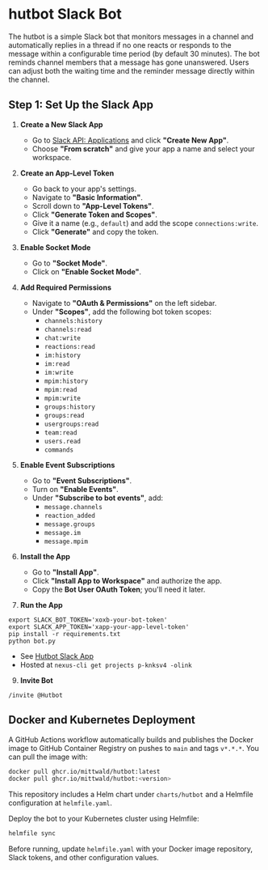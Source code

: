 # hutbot Slack Bot

The hutbot is a simple Slack bot that monitors messages in a channel and automatically replies in a thread if no one reacts or responds to the message within a configurable time period (by default 30 minutes). The bot reminds channel members that a message has gone unanswered. Users can adjust both the waiting time and the reminder message directly within the channel.

## Step 1: Set Up the Slack App

1. **Create a New Slack App**

   - Go to [Slack API: Applications](https://api.slack.com/apps) and click **"Create New App"**.
   - Choose **"From scratch"** and give your app a name and select your workspace.

2. **Create an App-Level Token**

   - Go back to your app's settings.
   - Navigate to **"Basic Information"**.
   - Scroll down to **"App-Level Tokens"**.
   - Click **"Generate Token and Scopes"**.
   - Give it a name (e.g., `default`) and add the scope `connections:write`.
   - Click **"Generate"** and copy the token.

3. **Enable Socket Mode**

   - Go to **"Socket Mode"**.
   - Click on **"Enable Socket Mode"**.

4. **Add Required Permissions**

   - Navigate to **"OAuth & Permissions"** on the left sidebar.
   - Under **"Scopes"**, add the following bot token scopes:
     - `channels:history`
     - `channels:read`
     - `chat:write`
     - `reactions:read`
     - `im:history`
     - `im:read`
     - `im:write`
     - `mpim:history`
     - `mpim:read`
     - `mpim:write`
     - `groups:history`
     - `groups:read`
     - `usergroups:read`
     - `team:read`
     - `users.read`
     - `commands`

5. **Enable Event Subscriptions**

   - Go to **"Event Subscriptions"**.
   - Turn on **"Enable Events"**.
   - Under **"Subscribe to bot events"**, add:
     - `message.channels`
     - `reaction_added`
     - `message.groups`
     - `message.im`
     - `message.mpim`

6. **Install the App**

   - Go to **"Install App"**.
   - Click **"Install App to Workspace"** and authorize the app.
   - Copy the **Bot User OAuth Token**; you'll need it later.

8. **Run the App**

```
export SLACK_BOT_TOKEN='xoxb-your-bot-token'
export SLACK_APP_TOKEN='xapp-your-app-level-token'
pip install -r requirements.txt
python bot.py
```

   - See [Hutbot Slack App](https://api.slack.com/apps/A07RQ54Q5H9)
   - Hosted at `nexus-cli get projects p-knksv4 -olink`

9. **Invite Bot**

```
/invite @Hutbot
```

## Docker and Kubernetes Deployment

A GitHub Actions workflow automatically builds and publishes the Docker image to GitHub Container Registry on pushes to `main` and tags `v*.*.*`. You can pull the image with:

```bash
docker pull ghcr.io/mittwald/hutbot:latest
docker pull ghcr.io/mittwald/hutbot:<version>
```

This repository includes a Helm chart under `charts/hutbot` and a Helmfile configuration at `helmfile.yaml`.

Deploy the bot to your Kubernetes cluster using Helmfile:

```bash
helmfile sync
```

Before running, update `helmfile.yaml` with your Docker image repository, Slack tokens, and other configuration values.
